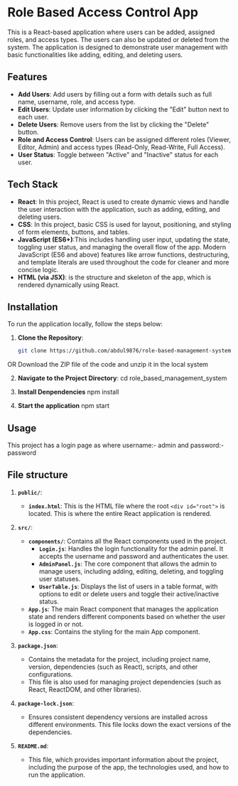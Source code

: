 # Role Based Access Control App
This is a React-based application where users can be added, assigned roles, and access types. The users can also be updated or deleted from the system. The application is designed to demonstrate user management with basic functionalities like adding, editing, and deleting users.
## Features
- **Add Users**: Add users by filling out a form with details such as full name, username, role, and access type.
- **Edit Users**: Update user information by clicking the "Edit" button next to each user.
- **Delete Users**: Remove users from the list by clicking the "Delete" button.
- **Role and Access Control**: Users can be assigned different roles (Viewer, Editor, Admin) and access types (Read-Only, Read-Write, Full Access).
- **User Status**: Toggle between "Active" and "Inactive" status for each user.


## Tech Stack
- **React**: In this project, React is used to create dynamic views and handle the user interaction with the application, such as adding, editing, and deleting users.
- **CSS**: In this project, basic CSS is used for layout, positioning, and styling of form elements, buttons, and tables.
- **JavaScript (ES6+)**:This includes handling user input, updating the state, toggling user status, and managing the overall flow of the app.
Modern JavaScript (ES6 and above) features like arrow functions, destructuring, and template literals are used throughout the code for cleaner and more concise logic.
- **HTML (via JSX)**:  is the structure and skeleton of the app, which is rendered dynamically using React.

## Installation

To run the application locally, follow the steps below:
1. **Clone the Repository**:
   ```bash
   git clone https://github.com/abdul9876/role-based-management-system.git
   
OR Download the ZIP file of the code and unzip it in the local system

2. **Navigate to the Project Directory**:
cd role_based_management_system

3. **Install Denpendencies**
npm install

4. **Start the application**
npm start
## Usage
This project has a login page as where username:- admin and password:- password

## File structure

1. **`public/`**:
   - **`index.html`**: This is the HTML file where the root `<div id="root">` is located. This is where the entire React application is rendered.
2. **`src/`**:
   - **`components/`**: Contains all the React components used in the project.
     - **`Login.js`**: Handles the login functionality for the admin panel. It accepts the username and password and authenticates the user.
     - **`AdminPanel.js`**: The core component that allows the admin to manage users, including adding, editing, deleting, and toggling user statuses.
     - **`UserTable.js`**: Displays the list of users in a table format, with options to edit or delete users and toggle their active/inactive status.
   - **`App.js`**: The main React component that manages the application state and renders different components based on whether the user is logged in or not.
   - **`App.css`**: Contains the styling for the main App component.

3. **`package.json`**:
   - Contains the metadata for the project, including project name, version, dependencies (such as React), scripts, and other configurations.
   - This file is also used for managing project dependencies (such as React, ReactDOM, and other libraries).

4. **`package-lock.json`**:
   - Ensures consistent dependency versions are installed across different environments. This file locks down the exact versions of the dependencies.

5. **`README.md`**:
   - This file, which provides important information about the project, including the purpose of the app, the technologies used, and how to run the application.







